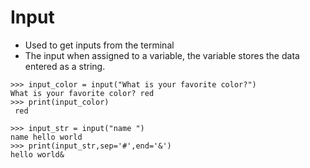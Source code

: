 # Input

* Used to get inputs from the terminal
* The input when assigned to a variable, the variable stores the data entered as a string.


```
>>> input_color = input("What is your favorite color?")
What is your favorite color? red
>>> print(input_color)
 red
```

```
>>> input_str = input("name ")
name hello world
>>> print(input_str,sep='#',end='&')
hello world&
```